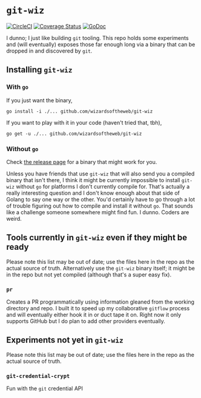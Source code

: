 # `git-wiz`

[![CircleCI](https://img.shields.io/circleci/build/github/wizardsoftheweb/git-wiz/dev)](https://circleci.com/gh/wizardsoftheweb/git-wiz/tree/dev)
[![Coverage Status](https://img.shields.io/coveralls/github/wizardsoftheweb/git-wiz/dev)](https://coveralls.io/github/wizardsoftheweb/git-wiz?branch=dev)
[![GoDoc](https://godoc.org/github.com/wizardsoftheweb/git-wiz?status.svg)](https://godoc.org/github.com/wizardsoftheweb/git-wiz)


I dunno; I just like building `git` tooling. This repo holds some experiments and (will eventually) exposes those far enough long via a binary that can be dropped in and discovered by `git`.

## Installing `git-wiz`

### With `go`

If you just want the binary,
```shell-session
go install -i ./... github.com/wizardsoftheweb/git-wiz
```

If you want to play with it in your code (haven't tried that, tbh),
```shell-session
go get -u ./... github.com/wizardsoftheweb/git-wiz
```

### Without `go`

Check [the release page](https://github.com/wizardsoftheweb/git-wiz/releases) for a binary that might work for you.

Unless you have friends that use `git-wiz` that will also send you a compiled binary that isn't there, I think it might be currently impossible to install `git-wiz` without `go` for platforms I don't currently compile for. That's actually a really interesting question and I don't know enough about that side of Golang to say one way or the other. You'd certainly have to go through a lot of trouble figuring out how to compile and install it without `go`. That sounds like a challenge someone somewhere might find fun. I dunno. Coders are weird. 

## Tools currently in `git-wiz` even if they might be ready

Please note this list may be out of date; use the files here in the repo as the actual source of truth. Alternatively use the `git-wiz` binary itself; it might be in the repo but not yet compiled (although that's a super easy fix).

### `pr`

Creates a PR programmatically using information gleaned from the working directory and repo. I built it to speed up my collaborative `gitflow` process and will eventually either hook it in or duct tape it on. Right now it only supports GitHub but I do plan to add other providers eventually.

## Experiments not yet in `git-wiz`

Please note this list may be out of date; use the files here in the repo as the actual source of truth.

### `git-credential-crypt`

Fun with the `git` credential API
